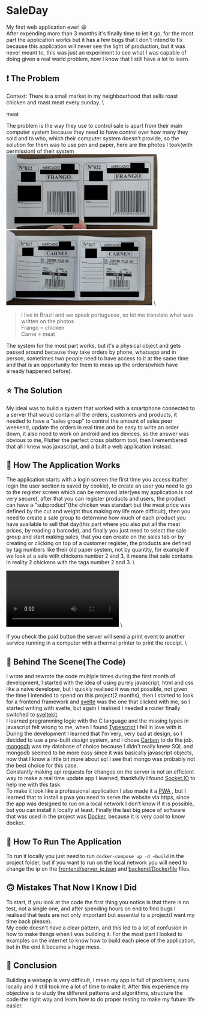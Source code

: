 # SaleDay

  My first web application ever! :satisfied: \
  After expending more than 3 months it's finally time to let it go, for the most part the application works but it has a few bugs that I don't intend to fix because this application will never see the light of production, but it was never meant to, this was just an experiment to see what I was capable of doing given a real world problem, now I know that I still have a lot to learn.

## :exclamation: The Problem

Context: There is a small market in my neighbourhood that sells roast chicken and roast meat every sunday. \

meat

 The problem is the way they use to control sale is apart from their main computer system because they need to have control over how many they sold and to who, which their computer system doesn't provide, so the solution for them was to use pen and paper, here are the photos I took(with permission) of their system \
 <img src="media/chicken.jpg" alt="chicken" height="200"/> \
 <img src="media/meat.jpg" alt="meat" height="200"/> \
 > I live in Brazil and we speak portuguese, so let me translate what was written on the photos \
  > Frango = chicken \
  > Carne = meat

  The system for the most part works, but it's a physical object and gets passed around because they take orders by phone, whatsapp and in person, sometimes two people need to have access to it at the same time and that is an opportunity for them to mess up the orders(which have already happened before).

## :star: The Solution

My ideal was to build a system that worked with a smartphone connected to a server that would contain all the orders, customers and products, it needed to have a "sales group" to control the amount of sales peer weekend, update the orders in real time and be easy to write an order down, it also need to work on android and ios devices, so the answer was obvious to me, Flutter the perfect cross platform tool, then I remembered that all I knew was javascript, and a built a web application instead.

## :iphone: How The Application Works

The application starts with a login screen the first time you access it(after login the user section is saved by cookie), to create an user you need to go to the register screen which can be removed later(yes my application is not very secure), after that you can register products and users, the product can have a "subproduct"(the chicken was standart but the meat price was defined by the cut and weight thus making my life more difficult), then you need to create a sale group to determine how much of each product you have available to sell that day(this part where you also put all the meat prices, by reading a barcode), and finally you just need to select the sale group and start making sales, that you can create on the sales tab or by creating or clicking on top of a customer register, the products are defined by tag numbers like their old paper system, not by quantity, for example if we look at a sale with chickens number 2 and 3, it means that sale contains in reality 2 chickens with the tags number 2 and 3. \

![app working](https://user-images.githubusercontent.com/59318991/163272139-6e635c14-9d7f-4542-a260-9460407621b1.mp4) \

If you check the paid button the server will send a print event to another service running in a computer with a thermal printer to print the receipt. \

## :poop: Behind The Scene(The Code)

  I wrote and rewrote the code multiple times during the first month of development, I started with the idea of using purely javascript, html and css like a naive developer, but i quickly realised it was not possible, not given the time I intended to spend on this project(2 months), then I started to look for a frontend framework and [svelte](https://svelte.dev/) was the one that clicked with me, so I started writing with svelte, but again I realised I needed a router finally switched to [sveltekit](https://kit.svelte.dev/). \
  I learned programming logic with the C language and the missing types in javascript felt wrong to me, when I found [Typescript](https://www.typescriptlang.org/) I fell in love with it. \
  During the development I learned that I'm very, very bad at design, so I decided to use a pre-built design system, and I chose [Carbon](https://carbon-components-svelte.onrender.com/) to do the job. \
  [mongodb](https://www.mongodb.com/) was my database of choice because I didn't really knew SQL and mongodb seemed to be more easy since it was basically javascript objects, now that I know a little bit more about sql I see that mongo was probably not the best choice for this case. \
  Constantly making api requests for changes on the server is not an efficient way to make a real time update app I learned, thankfully I found [Socket.IO](https://socket.io/) to help me with this task. \
To make it look like a professional application I also made it a [PWA](https://web.dev/progressive-web-apps/) , but I learned that to install a pwa you need to serve the website via https, since the app was designed to run on a local network I don’t know if it is possible, but you can install it locally at least.
Finally the last big piece of software that was used in the project was [Docker](https://www.docker.com/), because it is very cool to know docker.

## :running: How To Run The Application

To run it locally you just need to run `docker-compose up -d —build` in the project folder, but if you want to run on the local network you will need to change the ip on the [frontend/server_ip.json](frontend/server_ip.json) and [backend/Dockerfile](backend/Dockerfile) files.

## :upside_down_face: Mistakes That Now I Know I Did

  To start, if you look at the code the first thing you notice is that there is no test, not a single one, and after spending hours on end to find bugs I realised that tests are not only important but essential to a project(I want my time back please). \
  My code doesn't have a clear pattern, and this led to a lot of confusion in how to make things when I was building it. For the most part I looked to examples on the internet to know how to build each piece of the application, but in the end it became a huge mess.

## :thinking: Conclusion

Building a webapp is very difficult, I mean my app is full of problems, runs locally and it still took me a lot of time to make it. After this experience my objective is to study the different patterns and algorithms, structure the code the right way and learn how to do proper testing to make my future life easier.
